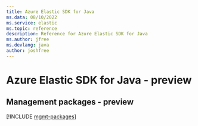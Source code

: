 ```yaml
---
title: Azure Elastic SDK for Java
ms.data: 08/10/2022
ms.service: elastic
ms.topic: reference
description: Reference for Azure Elastic SDK for Java
ms.author: jfree
ms.devlang: java
author: joshfree
---
```

# Azure Elastic SDK for Java - preview

## Management packages - preview
[!INCLUDE [mgmt-packages](elastic-mgmt-index.md)]